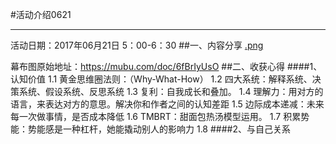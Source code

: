 #活动介绍0621
**********
活动日期：2017年06月21日 5：00-6：30
##一、内容分享
[.png](./_attachment/.png)

幕布图原始地址：<https://mubu.com/doc/6fBrIyUsO>
##二、收获心得
####1、认知价值
 1.1 黄金思维圈法则：（Why-What-How）
1.2 四大系统：解释系统、决策系统、假设系统、反思系统
1.3 复利：自我成长和叠加。
1.4 理解力：用对方的语言，来表达对方的意思。解决你和作者之间的认知差距
1.5 边际成本递减：未来每一次做事情，是否成本降低
1.6 TMBRT：甜面包热汤模型运用。
1.7 积累势能：势能感是一种杠杆，她能撬动别人的影响力
1.8 
####2、与自己关系